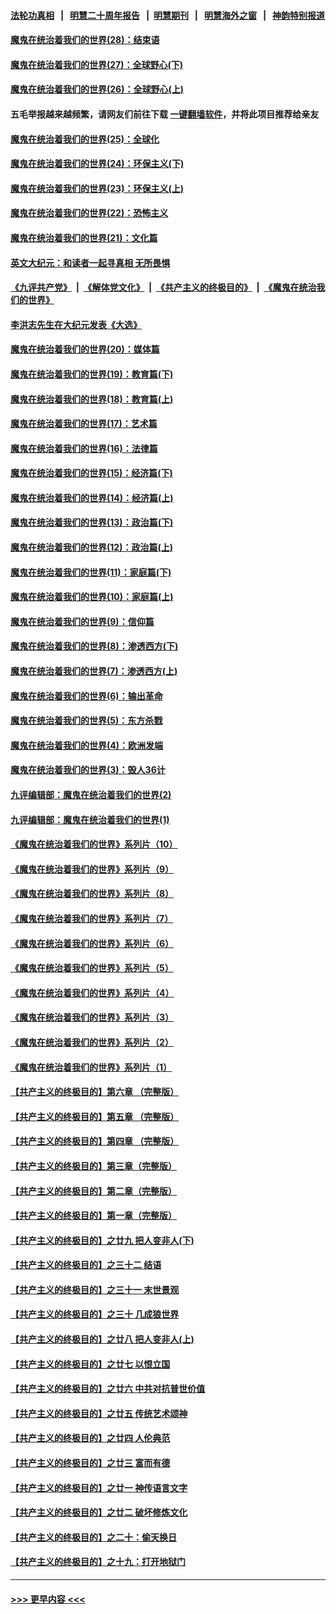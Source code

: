 #### [法轮功真相](https://github.com/gfw-breaker/truth/blob/master/README.md?t=0) &nbsp;&nbsp;|&nbsp;&nbsp; [明慧二十周年报告](https://github.com/gfw-breaker/mh-reports/blob/master/README.md?t=0) &nbsp;&nbsp;|&nbsp;&nbsp;[明慧期刊](https://github.com/gfw-breaker/mh-qikan) &nbsp;&nbsp;|&nbsp;&nbsp; [明慧海外之窗](https://github.com/gfw-breaker/mh-news/blob/master/README.md?t=0) &nbsp;&nbsp;|&nbsp;&nbsp; [神韵特别报道](https://github.com/gfw-breaker/mh-news/blob/master/shenyun.md?t=0)
#### [魔鬼在统治着我们的世界(28)：结束语](../pages/nsc422/n10936246.md?t=06172201) 
#### [魔鬼在统治着我们的世界(27)：全球野心(下)](../pages/nsc422/n10928319.md?t=06172201) 
#### [魔鬼在统治着我们的世界(26)：全球野心(上)](../pages/nsc422/n10900318.md?t=06172201) 
#### 五毛举报越来越频繁，请网友们前往下载 [一键翻墙软件](https://github.com/gfw-breaker/ssr-accounts)，并将此项目推荐给亲友
#### [魔鬼在统治着我们的世界(25)：全球化](../pages/nsc422/n10788205.md?t=06172201) 
#### [魔鬼在统治着我们的世界(24)：环保主义(下)](../pages/nsc422/n10695307.md?t=06172201) 
#### [魔鬼在统治着我们的世界(23)：环保主义(上)](../pages/nsc422/n10688613.md?t=06172201) 
#### [魔鬼在统治着我们的世界(22)：恐怖主义](../pages/nsc422/n10614727.md?t=06172201) 
#### [魔鬼在统治着我们的世界(21)：文化篇](../pages/nsc422/n10597706.md?t=06172201) 
#### [英文大纪元：和读者一起寻真相 无所畏惧](../pages/nsc422/n12542027.md?t=06172201) 
#### [《九评共产党》](https://github.com/begood0513/9ping.md/blob/master/README.md) &nbsp;|&nbsp; [《解体党文化》](../../../../jtdwh.md/blob/master/README.md)  &nbsp;|&nbsp; [《共产主义的终极目的》](../../../../gczydzjmd.md/blob/master/README.md) &nbsp;|&nbsp; [《魔鬼在统治我们的世界》](../../../../mgztzwmdsj.md/blob/master/README.md) 
#### [李洪志先生在大纪元发表《大选》](../pages/nsc422/n12534746.md?t=06172201) 
#### [魔鬼在统治着我们的世界(20)：媒体篇](../pages/nsc422/n10586579.md?t=06172201) 
#### [魔鬼在统治着我们的世界(19)：教育篇(下)](../pages/nsc422/n10564808.md?t=06172201) 
#### [魔鬼在统治着我们的世界(18)：教育篇(上)](../pages/nsc422/n10526970.md?t=06172201) 
#### [魔鬼在统治着我们的世界(17)：艺术篇](../pages/nsc422/n10499093.md?t=06172201) 
#### [魔鬼在统治着我们的世界(16)：法律篇](../pages/nsc422/n10485969.md?t=06172201) 
#### [魔鬼在统治着我们的世界(15)：经济篇(下)](../pages/nsc422/n10469975.md?t=06172201) 
#### [魔鬼在统治着我们的世界(14)：经济篇(上)](../pages/nsc422/n10457370.md?t=06172201) 
#### [魔鬼在统治着我们的世界(13)：政治篇(下)](../pages/nsc422/n10448270.md?t=06172201) 
#### [魔鬼在统治着我们的世界(12)：政治篇(上)](../pages/nsc422/n10444576.md?t=06172201) 
#### [魔鬼在统治着我们的世界(11)：家庭篇(下)](../pages/nsc422/n10440961.md?t=06172201) 
#### [魔鬼在统治着我们的世界(10)：家庭篇(上)](../pages/nsc422/n10435448.md?t=06172201) 
#### [魔鬼在统治着我们的世界(9)：信仰篇](../pages/nsc422/n10432159.md?t=06172201) 
#### [魔鬼在统治着我们的世界(8)：渗透西方(下)](../pages/nsc422/n10429603.md?t=06172201) 
#### [魔鬼在统治着我们的世界(7)：渗透西方(上)](../pages/nsc422/n10426013.md?t=06172201) 
#### [魔鬼在统治着我们的世界(6)：输出革命](../pages/nsc422/n10421536.md?t=06172201) 
#### [魔鬼在统治着我们的世界(5)：东方杀戮](../pages/nsc422/n10417707.md?t=06172201) 
#### [魔鬼在统治着我们的世界(4)：欧洲发端](../pages/nsc422/n10414890.md?t=06172201) 
#### [魔鬼在统治着我们的世界(3)：毁人36计](../pages/nsc422/n10411583.md?t=06172201) 
#### [九评编辑部：魔鬼在统治着我们的世界(2)](../pages/nsc422/n10410036.md?t=06172201) 
#### [九评编辑部：魔鬼在统治着我们的世界(1)](../pages/nsc422/n10406825.md?t=06172201) 
#### [《魔鬼在统治着我们的世界》系列片（10）](../pages/nsc422/n12292670.md?t=06172201) 
#### [《魔鬼在统治着我们的世界》系列片（9）](../pages/nsc422/n12290859.md?t=06172201) 
#### [《魔鬼在统治着我们的世界》系列片（8）](../pages/nsc422/n12287445.md?t=06172201) 
#### [《魔鬼在统治着我们的世界》系列片（7）](../pages/nsc422/n12283425.md?t=06172201) 
#### [《魔鬼在统治着我们的世界》系列片（6）](../pages/nsc422/n12282314.md?t=06172201) 
#### [《魔鬼在统治着我们的世界》系列片（5）](../pages/nsc422/n12281419.md?t=06172201) 
#### [《魔鬼在统治着我们的世界》系列片（4）](../pages/nsc422/n12274024.md?t=06172201) 
#### [《魔鬼在统治着我们的世界》系列片（3）](../pages/nsc422/n12271322.md?t=06172201) 
#### [《魔鬼在统治着我们的世界》系列片（2）](../pages/nsc422/n12269049.md?t=06172201) 
#### [《魔鬼在统治着我们的世界》系列片（1）](../pages/nsc422/n12267575.md?t=06172201) 
#### [【共产主义的终极目的】第六章 （完整版）](../pages/nsc422/n11428913.md?t=06172201) 
#### [【共产主义的终极目的】第五章 （完整版）](../pages/nsc422/n11428912.md?t=06172201) 
#### [【共产主义的终极目的】第四章 （完整版）](../pages/nsc422/n11428907.md?t=06172201) 
#### [【共产主义的终极目的】第三章（完整版）](../pages/nsc422/n11428848.md?t=06172201) 
#### [【共产主义的终极目的】第二章（完整版）](../pages/nsc422/n11428831.md?t=06172201) 
#### [【共产主义的终极目的】第一章（完整版）](../pages/nsc422/n11417651.md?t=06172201) 
#### [【共产主义的终极目的】之廿九 把人变非人(下)](../pages/nsc422/n11344140.md?t=06172201) 
#### [【共产主义的终极目的】之三十二 结语](../pages/nsc422/n11360535.md?t=06172201) 
#### [【共产主义的终极目的】之三十一 末世景观](../pages/nsc422/n11351129.md?t=06172201) 
#### [【共产主义的终极目的】之三十 几成狼世界](../pages/nsc422/n11348280.md?t=06172201) 
#### [【共产主义的终极目的】之廿八 把人变非人(上)](../pages/nsc422/n11340492.md?t=06172201) 
#### [【共产主义的终极目的】之廿七 以恨立国](../pages/nsc422/n11336944.md?t=06172201) 
#### [【共产主义的终极目的】之廿六 中共对抗普世价值](../pages/nsc422/n11324785.md?t=06172201) 
#### [【共产主义的终极目的】之廿五 传统艺术颂神](../pages/nsc422/n11296396.md?t=06172201) 
#### [【共产主义的终极目的】之廿四 人伦典范](../pages/nsc422/n11296397.md?t=06172201) 
#### [【共产主义的终极目的】之廿三 富而有德](../pages/nsc422/n11283598.md?t=06172201) 
#### [【共产主义的终极目的】之廿一 神传语言文字](../pages/nsc422/n11263265.md?t=06172201) 
#### [【共产主义的终极目的】之廿二 破坏修炼文化](../pages/nsc422/n11245728.md?t=06172201) 
#### [【共产主义的终极目的】之二十：偷天换日](../pages/nsc422/n11238846.md?t=06172201) 
#### [【共产主义的终极目的】之十九：打开地狱门](../pages/nsc422/n11206376.md?t=06172201) 

----
#### [ >>> 更早内容 <<< ](../indexes/nsc422-earlier.md)
